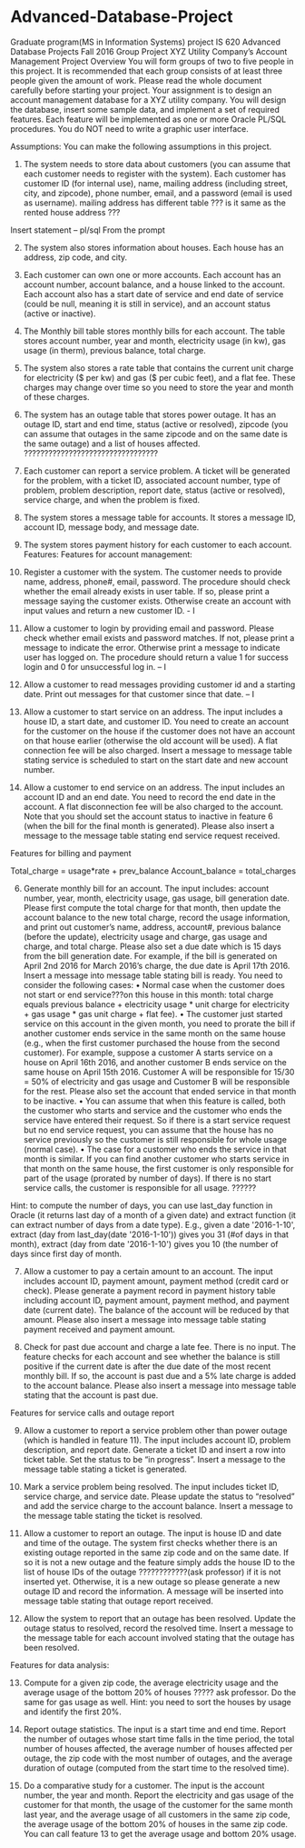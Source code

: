 # Advanced-Database-Project
Graduate program(MS in Information Systems) project
IS 620 Advanced Database Projects
Fall 2016
Group Project
XYZ Utility Company’s Account Management Project
Overview
You will form groups of two to five people in this project. It is recommended that each group consists of at least three people given the amount of work. Please read the whole document carefully before starting your project.
Your assignment is to design an account management database for a XYZ utility company. You will design the database, insert some sample data, and implement a set of required features. Each feature will be implemented as one or more Oracle PL/SQL procedures. You do NOT need to write a graphic user interface. 

Assumptions:
You can make the following assumptions in this project. 
1.	The system needs to store data about customers (you can assume that each customer needs to register with the system). Each customer has customer ID (for internal use), name, mailing address (including street, city, and zipcode), phone number, email, and a password (email is used as username).
mailing address has different table ??? is it same as the rented house address ???

Insert statement – pl/sql
From the prompt

2.	The system also stores information about houses. Each house has an address, zip code, and city.

3.	Each customer can own one or more accounts. Each account has an account number, account balance, and a house linked to the account. Each account also has a start date of service and end date of service (could be null, meaning it is still in service), and an account status (active or inactive).

4.	The Monthly bill table stores monthly bills for each account. The table stores account number, year and month, electricity usage (in kw), gas usage (in therm), previous balance, total charge.
5.	The system also stores a rate table that contains the current unit charge for electricity ($ per kw) and gas ($ per cubic feet), and a flat fee. These charges may change over time so you need to store the year and month of these charges. 
6.	The system has an outage table that stores power outage. It has an outage ID, start and end time, status (active or resolved), zipcode (you can assume that outages in the same zipcode and on the same date is the same outage) and a list of houses affected.  ?????????????????????????????????
7.	Each customer can report a service problem. A ticket will be generated for the problem, with a ticket ID, associated account number, type of problem, problem description, report date, status (active or resolved), service charge, and when the problem is fixed. 
8.	The system stores a message table for accounts. It stores a message ID, account ID, message body, and message date.
9.	The system stores payment history for each customer to each account.
Features: 
Features for account management:

1. Register a customer with the system. The customer needs to provide name, address, phone#, email, password. The procedure should check whether the email already exists in user table. If so, please print a message saying the customer exists. Otherwise create an account with input values and return a new customer ID. - I

2. Allow a customer to login by providing email and password. Please check whether email exists and password matches. If not, please print a message to indicate the error. Otherwise print a message to indicate user has logged on. The procedure should return a value 1 for success login and 0 for unsuccessful log in. – I 

3. Allow a customer to read messages providing customer id and a starting date. Print out messages for that customer since that date. – I 

4. Allow a customer to start service on an address. The input includes a house ID, a start date, and customer ID. You need to create an account for the customer on the house if the customer does not have an account on that house earlier (otherwise the old account will be used). A flat connection fee will be also charged. Insert a message to message table stating service is scheduled to start on the start date and new account number. 

5. Allow a customer to end service on an address. The input includes an account ID and an end date. You need to record the end date in the account. A flat disconnection fee will be also charged to the account.  Note that you should set the account status to inactive in feature 6 (when the bill for the final month is generated). Please also insert a message to the message table stating end service request received. 


Features for billing and payment

Total_charge = usage*rate + prev_balance
Account_balance = total_charges

6. Generate monthly bill for an account. The input includes: account number, year, month, electricity usage, gas usage, bill generation date. Please first compute the total charge for that month, then update the account balance to the new total charge, record the usage information, and print out customer’s name, address, account#, previous balance (before the update), electricity usage and charge, gas usage and charge, and total charge. Please also set a due date which is 15 days from the bill generation date. For example, if the bill is generated on April 2nd 2016 for March 2016’s charge, the due date is April 17th 2016. Insert a message into message table stating bill is ready. You need to consider the following cases:
•	Normal case when the customer does not start or end service???on this house in this month: total charge equals previous balance + electricity usage * unit charge for electricity + gas usage * gas unit charge + flat fee). 
•	The customer just started service on this account in the given month, you need to prorate the bill if another customer ends service in the same month on the same house (e.g., when the first customer purchased the house from the second customer). For example, suppose a customer A starts service on a house on April 16th 2016, and another customer B ends service on the same house on April 15th 2016. Customer A will be responsible for 15/30 = 50% of electricity and gas usage and Customer B will be responsible for the rest. Please also set the account that ended service in that month to be inactive. 
•	You can assume that when this feature is called, both the customer who starts and service and the customer who ends the service have entered their request. So if there is a start service request but no end service request, you can assume that the house has no service previously so the customer is still responsible for whole usage (normal case).
•	The case for a customer who ends the service in that month is similar. If you can find another customer who starts service in that month on the same house, the first customer is only responsible for part of the usage (prorated by number of days). If there is no start service calls, the customer is responsible for all usage. ??????

Hint: to compute the number of days, you can use last_day function in Oracle (it returns last day of a month of a given date) and extract function (it can extract number of days from a date type). E.g., given a date '2016-1-10', extract (day from last_day(date '2016-1-10')) gives you 31 (#of days in that month), extract (day from date '2016-1-10') gives you 10 (the number of days since first day of month. 


7. Allow a customer to pay a certain amount to an account. The input includes account ID, payment amount, payment method (credit card or check). Please generate a payment record in payment history table including account ID, payment amount, payment method, and payment date (current date). The balance of the account will be reduced by that amount. Please also insert a message into message table stating payment received and payment amount. 

8. Check for past due account and charge a late fee. There is no input. The feature checks for each account and see whether the balance is still positive if the current date is after the due date of the most recent monthly bill. If so, the account is past due and a 5% late charge is added to the account balance. Please also insert a message into message table stating that the account is past due. 

Features for service calls and outage report

9. Allow a customer to report a service problem other than power outage (which is handled in feature 11). The input includes account ID, problem description, and report date. Generate a ticket ID and insert a row into ticket table.  Set the status to be “in progress”. Insert a message to the message table stating a ticket is generated. 

10.	Mark a service problem being resolved. The input includes ticket ID, service charge, and service date. Please update the status to “resolved” and add the service charge to the account balance. Insert a message to the message table stating the ticket is resolved. 
11.	 Allow a customer to report an outage. The input is house ID and date and time of the outage. The system first checks whether there is an existing outage reported in the same zip code and on the same date. If so it is not a new outage and the feature simply adds the house ID to the list of house IDs of the outage ????????????(ask professor)
if it is not inserted yet. Otherwise, it is a new outage so please generate a new outage ID and record the information. A message will be inserted into message table stating that outage report received. 

12. Allow the system to report that an outage has been resolved. Update the outage status to resolved, record the resolved time. Insert a message to the message table for each account involved stating that the outage has been resolved. 

Features for data analysis:

13. Compute for a given zip code, the average electricity usage and the average usage of the bottom 20% of houses ????? ask professor. Do the same for gas usage as well. Hint: you need to sort the houses by usage and identify the first 20%.

14. Report outage statistics. The input is a start time and end time. Report the number of outages whose start time falls in the time period, the total number of houses affected, the average number of houses affected per outage, the zip code with the most number of outages, and the average duration of outage (computed from the start time to the resolved time). 

15. Do a comparative study for a customer. The input is the account number, the year and month. Report the electricity and gas usage of the customer for that month, the usage of the customer for the same month last year, and the average usage of all customers in the same zip code, the average usage of the bottom 20% of houses in the same zip code. You can call feature 13 to get the average usage and bottom 20% usage. 
